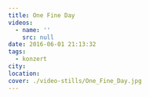 ```yaml
---
title: One Fine Day
videos:
  - name: ''
    src: null
date: 2016-06-01 21:13:32
tags:
  - konzert
city:
location:
cover: ./video-stills/One_Fine_Day.jpg
---
```

